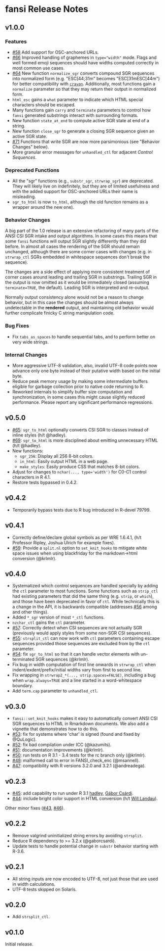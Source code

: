 # fansi Release Notes

## v1.0.0

### Features

* [#58](https://github.com/brodieG/fansi/issues/58) Add support for OSC-anchored
  URLs.
* [#66](https://github.com/brodieG/fansi/issues/66) Improved handling of
  graphemes in `type="width"` mode.  Flags and well formed emoji sequences
  should have widths computed correctly in most common use cases.
* [#64](https://github.com/brodieG/fansi/issues/64) New function `normalize_sgr`
  converts compound SGR sequences into normalized form (e.g. "ESC[44;31m"
  becomes "ESC[31mESC[44m") for better compatibility with
  [`crayon`](https://github.com/r-lib/crayon).  Additionally, most functions
  gain a `normalize` parameter so that they may return their output in
  normalized form.
* `html_esc` gains a `what` parameter to indicate which HTML special characters
  should be escaped.
* Many functions gain `carry` and `terminate` parameters to control how `fansi`
  generated substrings interact with surrounding formats.
* New function `state_at_end` to compute active SGR state at end of a string.
* New function `close_sgr` to generate a closing SGR sequence given an active
  SGR state.
* [#71](https://github.com/brodieG/fansi/issues/71) Functions that write SGR are
  now more parsimonious (see "Behavior Changes" below).
* More granular error messages for `unhandled_ctl` for adjacent _Control
  Sequences_.

### Deprecated Functions

* All the "sgr" functions (e.g., `substr_sgr`, `strwrap_sgr`) are deprecated.
  They will likely live on indefinitely, but they are of limited usefulness and
  with the added support for OSC-anchored URLs their name is misleading.
* `sgr_to_html` is now `to_html`, although the old function remains as a wrapper
  around the new one).

### Behavior Changes

A big part of the 1.0 release is an extensive refactoring of many parts of the
ANSI CSI SGR intake and output algorithms.  In some cases this means that some
`fansi` functions will output SGR slightly differently than they did before.  In
almost all cases the rendering of the SGR should remain unchanged, although
there are some corner cases with changes (e.g. in `strwrap_ctl` SGRs embedded in
whitespace sequences don't break the sequence).

The changes are a side effect of applying more consistent treatment of corner
cases around leading and trailing SGR in substrings.  Trailing SGR in the output
is now omitted as it would be immediately closed (assuming `terminate=TRUE`, the
default).  Leading SGR is interpreted and re-output.

Normally output consistency alone would not be a reason to change behavior, but
in this case the changes should be almost always undetectable in the
**rendered** output, and maintaining old behavior would further complicate
finicky C string manipulation code.

### Bug Fixes

* Fix `tabs_as_spaces` to handle sequential tabs, and to perform better on very
  wide strings.

### Internal Changes

* More aggressive UTF-8 validation, also, invalid UTF-8 code points now advance
  only one byte instead of their putative width based on the initial byte.
* Reduce peak memory usage by making some intermediate buffers eligible for
  garbage collection prior to native code returning to R.
* Reworked internals to simplify buffer size computation and synchronization, in
  some cases this might cause slightly reduced performance.  Please report any
  significant performance regressions.

## v0.5.0

* [#65](https://github.com/brodieG/fansi/issues/65): `sgr_to_html` optionally
  converts CSI SGR to classes instead of inline styles (h/t @hadley).
* [#69](https://github.com/brodieG/fansi/issues/69): `sgr_to_html` is more
  disciplined about emitting unnecessary HTML (h/t @hadley).
* New functions:
    * `sgr_256`: Display all 256 8-bit colors.
    * `in_html`: Easily output HTML in a web page.
    * `make_styles`: Easily produce CSS that matches 8-bit colors.
* Adjust for changes to `nchar(..., type='width')` for C0-C1 control characters
  in R 4.1.
* Restore tests bypassed in 0.4.2.

## v0.4.2

* Temporarily bypass tests due to R bug introduced in R-devel 79799.

## v0.4.1

* Correctly define/declare global symbols as per WRE 1.6.4.1, (h/t Professor
  Ripley, Joshua Ulrich for example fixes).
* [#59](https://github.com/brodieG/fansi/issues/59): Provide a `split.nl` option
  to `set_knit_hooks` to mitigate white space issues when using blackfriday for
  the markdown->html conversion (@krlmlr).

## v0.4.0

* Systematized which control sequences are handled specially by adding the `ctl`
  parameter to most functions.  Some functions such as `strip_ctl` had existing
  parameters that did the same thing (e.g. `strip`, or `which`), and those have
  been deprecated in favor of `ctl`.  While technically this is a change in the
  API, it is backwards compatible (addresses
  [#56](https://github.com/brodieG/fansi/issues/56) among and other things).
* Added `*_sgr` version of most `*_ctl` functions.
* `nzchar_ctl` gains the `ctl` parameter.
* [#57](https://github.com/brodieG/fansi/issues/57): Correctly detect when CSI
  sequences are not actually SGR (previously would apply styles from some
  non-SGR CSI sequences).
* [#55](https://github.com/brodieG/fansi/issues/55): `strsplit_ctl` can now work
  with `ctl` parameters containing escape sequences provided those sequences
  are excluded from by the `ctl` parameter.
* [#54](https://github.com/brodieG/fansi/issues/54): fix `sgr_to_html` so that
  it can handle vector elements with un-terminated SGR sequences (@krlmlr).
* Fix bug in width computation of first line onwards in `strwrap_ctl` when
  indent/exdent/prefix/initial widths vary from first to second line.
* Fix wrapping in `strwrap2_*(..., strip.spaces=FALSE)`, including a bug when
  `wrap.always=TRUE` and a line started in a word-whitespace boundary.
* Add `term.cap` parameter to `unhandled_ctl`.

## v0.3.0

* `fansi::set_knit_hooks` makes it easy to automatically convert ANSI CSI SGR
  sequences to HTML in Rmarkdown documents.  We also add a vignette that
  demonstrates how to do this.
* [#53](https://github.com/brodieG/fansi/issues/53): fix for systems where
  'char' is signed (found and fixed by @QuLogic).
* [#52](https://github.com/brodieG/fansi/issues/52): fix bad compilation under
  ICC (@kazumits).
* [#51](https://github.com/brodieG/fansi/issues/51): documentation improvements
  (@krlmlr).
* [#50](https://github.com/brodieG/fansi/issues/50): run tests on R 3.1 - 3.4
  tests for the rc branch only (@krlmlr).
* [#48](https://github.com/brodieG/fansi/issues/48): malformed call to error
  in FANSI_check_enc (@msannell).
* [#47](https://github.com/brodieG/fansi/issues/47): compatibility with R
  versions 3.2.0 and 3.2.1 (@andreadega).

## v0.2.3

* [#45](https://github.com/brodieG/fansi/issues/45): add capability to run under
  R 3.1 [hadley](https://github.com/hadley), [Gábor
  Csárdi](https://github.com/gaborcsardi).
* [#44](https://github.com/brodieG/fansi/issues/44): include bright color
  support in HTML conversion (h/t [Will Landau](https://github.com/wlandau)).

Other minor fixes ([#43](https://github.com/brodieG/fansi/issues/43), [#46](https://github.com/brodieG/fansi/issues/46)).

## v0.2.2

* Remove valgrind uninitialized string errors by avoiding `strsplit`.
* Reduce R dependency to >= 3.2.x (@gaborcsardi).
* Update tests to handle potential change in `substr` behavior starting with
  R-3.6.

## v0.2.1

* All string inputs are now encoded to UTF-8, not just those that are used in
  width calculations.
* UTF-8 tests skipped on Solaris.

## v0.2.0

* Add `strsplit_ctl`.

## v0.1.0

Initial release.


